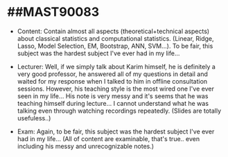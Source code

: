# ##MAST90083
- Content: Contain almost all aspects (theoretical+technical aspects) about classical statistics and computational statistics. (Linear, Ridge, Lasso, Model Selection, EM, Bootstrap, ANN, SVM...). To be fair, this subject was the hardest subject I've ever had in my life...

- Lecturer: Well, if we simply talk about Karim himself, he is definitely a very good professor, he answered all of my questions in detail and waited for my response when I talked to him in offline consultation sessions. However, his teaching style is the most wired one I've ever seen in my life... His note is very messy and it's seems that he was teaching himself during lecture... I cannot understand what he was talking even through watching recordings repeatedly. (Slides are totally usefuless..)

- Exam: Again, to be fair, this subject was the hardest subject I've ever had in my life... (All of content are examinable, that's true.. even including his messy and unrecognizable notes.)
